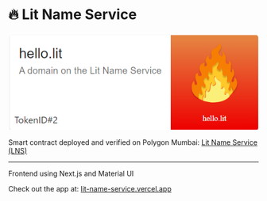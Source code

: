 # 🔥 Lit Name Service

![](20221104122207.png)

Smart contract deployed and verified on Polygon Mumbai: [Lit Name Service (LNS)](https://mumbai.polygonscan.com/address/0x3BaC0160799cdA0E5A0a2B6416D741D03D530Bbf#code)

---

Frontend using Next.js and Material UI

Check out the app at: [lit-name-service.vercel.app](https://lit-name-service.vercel.app/)

